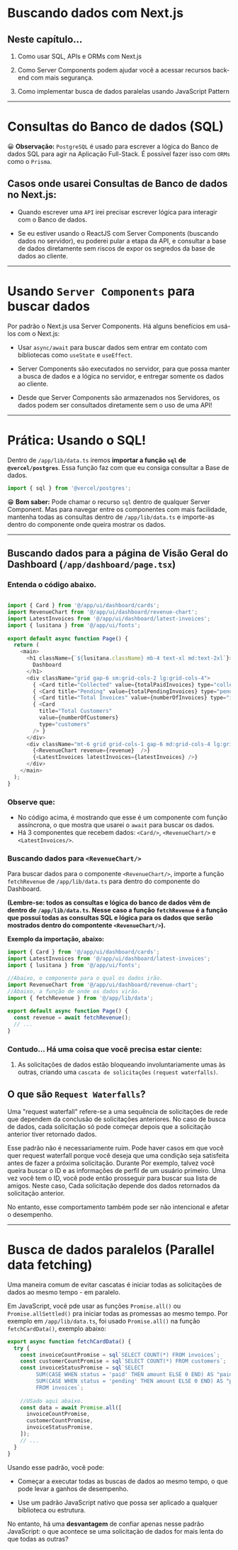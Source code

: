 # Buscando dados com Next.js

## Neste capítulo...
1. Como usar SQL, APIs e ORMs com Next.js 

2. Como Server Components podem ajudar você a acessar recursos back-end com mais segurança.
3. Como implementar busca de dados paralelas usando JavaScript Pattern

---

# Consultas do Banco de dados (SQL)

😀 **Observação:** `PostgreSQL` é usado para escrever a lógica do Banco de dados SQL para agir na Aplicação Full-Stack. É possível fazer isso com `ORMs` como o `Prisma`.

## Casos onde usarei Consultas de Banco de dados **no Next.js**:
- Quando escrever uma `API` irei precisar escrever lógica para interagir com o Banco de dados.

- Se eu estiver usando o ReactJS com Server Components (buscando dados no servidor), eu poderei pular a etapa da API, e consultar a base de dados diretamente sem riscos de expor os segredos da base de dados ao cliente.

---

# Usando `Server Components` para buscar dados

Por padrão o Next.js usa Server Components. Há alguns benefícios em usá-los com o Next.js:

- Usar `async/await` para buscar dados sem entrar em contato com bibliotecas como `useState` e `useEffect`.

- Server Components são executados no servidor, para que possa manter a busca de dados e a lógica no servidor, e entregar somente os dados ao cliente.

- Desde que Server Components são armazenados nos Servidores, os dados podem ser consultados diretamente sem o uso de uma API!


--- 

# Prática: Usando o SQL!

Dentro de `/app/lib/data.ts` iremos **importar a função `sql` de `@vercel/postgres`**. Essa função faz com que eu consiga consultar a Base de dados.

```javascript
import { sql } from '@vercel/postgres';
```

😁 **Bom saber:** Pode chamar o recurso `sql` dentro de qualquer Server Component. Mas para navegar entre os componentes com mais facilidade, mantenha todas as consultas dentro de `/app/lib/data.ts` e importe-as dentro do componente onde queira mostrar os dados.

---

## Buscando dados para a página de Visão Geral do Dashboard (`/app/dashboard/page.tsx`) 

### Entenda o código abaixo.

```javascript

import { Card } from '@/app/ui/dashboard/cards';
import RevenueChart from '@/app/ui/dashboard/revenue-chart';
import LatestInvoices from '@/app/ui/dashboard/latest-invoices';
import { lusitana } from '@/app/ui/fonts';
 
export default async function Page() {
  return (
    <main>
      <h1 className={`${lusitana.className} mb-4 text-xl md:text-2xl`}>
        Dashboard
      </h1>
      <div className="grid gap-6 sm:grid-cols-2 lg:grid-cols-4">
        { <Card title="Collected" value={totalPaidInvoices} type="collected" /> }
        { <Card title="Pending" value={totalPendingInvoices} type="pending" /> }
        { <Card title="Total Invoices" value={numberOfInvoices} type="invoices" />}
        { <Card
          title="Total Customers"
          value={numberOfCustomers}
          type="customers"
        /> }
      </div>
      <div className="mt-6 grid grid-cols-1 gap-6 md:grid-cols-4 lg:grid-cols-8">
        {<RevenueChart revenue={revenue}  />}
        {<LatestInvoices latestInvoices={latestInvoices} />}
      </div>
    </main>
  );
}
```
### Observe que:

- No código acima, é mostrando que esse é um componente com função assíncrona, o que mostra que usarei o `await` para buscar os dados. 
- Há 3 componentes que recebem dados: `<Card/>`, `<RevenueChart/>` e `<LatestInvoices/>`. 

### Buscando dados para `<RevenueChart/>`

Para buscar dados para o componente `<RevenueChart/>`, importe a função `fetchRevenue` de `/app/lib/data.ts` para dentro do componente do Dashboard. 

**(Lembre-se: todos as consultas e lógica do banco de dados vêm de dentro de `/app/lib/data.ts`. Nesse caso a função `fetchRevenue` é a função que possui todas as consultas SQL e lógica para os dados que serão mostrados dentro do compontente `<RevenueChart/>`).**

**Exemplo da importação, abaixo:**

```javascript
import { Card } from '@/app/ui/dashboard/cards';
import LatestInvoices from '@/app/ui/dashboard/latest-invoices';
import { lusitana } from '@/app/ui/fonts';

//Abaixo, o componente para o qual os dados irão.
import RevenueChart from '@/app/ui/dashboard/revenue-chart';
//Abaixo, a função de onde os dados virão.
import { fetchRevenue } from '@/app/lib/data';
 
export default async function Page() {
  const revenue = await fetchRevenue();
  // ...
}
```
### Contudo... Há uma coisa que você precisa estar ciente:

  1. As solicitações de dados estão bloqueando involuntariamente umas às outras, criando uma `cascata de solicitações` `(request waterfalls)`.

## O que são `Request Waterfalls`?

Uma "request waterfall" refere-se a uma sequência de solicitações de rede que dependem da conclusão de solicitações anteriores. No caso de busca de dados, cada solicitação só pode começar depois que a solicitação anterior tiver retornado dados.

Esse padrão não é necessariamente ruim. Pode haver casos em que você quer request waterfall porque você deseja que uma condição seja satisfeita antes de fazer a próxima solicitação. Durante Por exemplo, talvez você queira buscar o ID e as informações de perfil de um usuário primeiro. Uma vez você tem o ID, você pode então prosseguir para buscar sua lista de amigos. Neste caso, Cada solicitação depende dos dados retornados da solicitação anterior.

No entanto, esse comportamento também pode ser não intencional e afetar o desempenho.

---

# Busca de dados paralelos (Parallel data fetching)

Uma maneira comum de evitar cascatas é iniciar todas as solicitações de dados ao mesmo tempo - em paralelo.

Em JavaScript, você pde usar as funções `Promise.all()` ou `Promise.allSettled()` pra iniciar todas as promessas ao mesmo tempo. Por exemplo em `/app/lib/data.ts`, foi usado `Promise.all()` na função `fetchCardData()`, exemplo abaixo:

```javascript
export async function fetchCardData() {
  try {
    const invoiceCountPromise = sql`SELECT COUNT(*) FROM invoices`;
    const customerCountPromise = sql`SELECT COUNT(*) FROM customers`;
    const invoiceStatusPromise = sql`SELECT
         SUM(CASE WHEN status = 'paid' THEN amount ELSE 0 END) AS "paid",
         SUM(CASE WHEN status = 'pending' THEN amount ELSE 0 END) AS "pending"
         FROM invoices`;
 
    //USado aqui abaixo.
    const data = await Promise.all([
      invoiceCountPromise,
      customerCountPromise,
      invoiceStatusPromise,
    ]);
    // ...
  }
}
```

Usando esse padrão, você pode:

- Começar a executar todas as buscas de dados ao mesmo tempo, o que pode levar a ganhos de desempenho.

- Use um padrão JavaScript nativo que possa ser aplicado a qualquer biblioteca ou estrutura.

No entanto, há uma **desvantagem** de confiar apenas nesse padrão JavaScript: o que acontece se uma solicitação de dados for mais lenta do que todas as outras?
